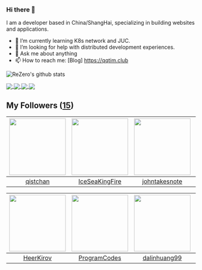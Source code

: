 ### Hi there 👋

  I am a developer based in China/ShangHai, specializing in building websites and applications.
  
  - 🌱 I’m currently learning K8s network and JUC.
  - 🤔 I’m looking for help with distributed development experiences.
  - 💬 Ask me about anything
  - 📫 How to reach me: [Blog] https://qqtim.club
  
  
  ![ReZero's github stats](https://github-readme-stats.vercel.app/api?username=rezeros&show_icons=true&title_color=fff&icon_color=79ff97&text_color=9f9f9f&bg_color=151515)
  
  
  <a href="https://github.com/rezeros">
<img align="center" src="https://github-readme-stats.vercel.app/api/top-langs/?username=rezeros&layout=compact" />
  </a>
  <a href="https://github.com/rezeros/zit">
<img align="center" src="https://github-readme-stats.vercel.app/api/pin/?username=rezeros&repo=zit&title_color=fff&icon_color=79ff97&text_color=9f9f9f&bg_color=151515" />
  </a>
  <a href="https://github.com/rezeros/zerobox">
<img align="center" src="https://github-readme-stats.vercel.app/api/pin/?username=rezeros&repo=zerobox&title_color=fff&icon_color=79ff97&text_color=9f9f9f&bg_color=151515" />
  </a>
  <a href="https://github.com/rezeros/leetcode">
<img align="center" src="https://github-readme-stats.vercel.app/api/pin/?username=rezeros&repo=leetcode&title_color=fff&icon_color=79ff97&text_color=9f9f9f&bg_color=151515" />
  </a>
 
  

## My Followers ([15](https://github.com/ReZeroS?tab=followers))

| <img src="https://avatars2.githubusercontent.com/u/11344747?v=4" width="150" height="150" /> | <img src="https://avatars3.githubusercontent.com/u/34676280?v=4" width="150" height="150" /> | <img src="https://avatars3.githubusercontent.com/u/29314819?v=4" width="150" height="150" /> | <img src="https://avatars2.githubusercontent.com/u/47686772?v=4" width="150" height="150" /> |
| :------------------------------------------------------------------------------------------: | :------------------------------------------------------------------------------------------: | :------------------------------------------------------------------------------------------: | :------------------------------------------------------------------------------------------: |
|                            [qistchan](https://github.com/qistchan)                           |                      [IceSeaKingFire](https://github.com/IceSeaKingFire)                     |                       [johntakesnote](https://github.com/johntakesnote)                      |                               [bo-re](https://github.com/bo-re)                              |

| <img src="https://avatars2.githubusercontent.com/u/26834294?v=4" width="150" height="150" /> | <img src="https://avatars1.githubusercontent.com/u/40146766?v=4" width="150" height="150" /> | <img src="https://avatars2.githubusercontent.com/u/6508763?v=4" width="150" height="150" /> | <img src="https://avatars2.githubusercontent.com/u/39089451?v=4" width="150" height="150" /> |
| :------------------------------------------------------------------------------------------: | :------------------------------------------------------------------------------------------: | :-----------------------------------------------------------------------------------------: | :------------------------------------------------------------------------------------------: |
|                           [HeerKirov](https://github.com/HeerKirov)                          |                        [ProgramCodes](https://github.com/ProgramCodes)                       |                       [dalinhuang99](https://github.com/dalinhuang99)                       |                          [Mysteryzzz](https://github.com/Mysteryzzz)                         |